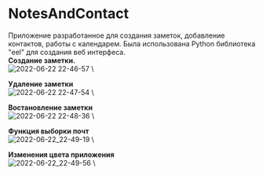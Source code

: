 # NotesAndContact
Приложение разработанное для создания заметок, добавление контактов, работы с календарем. Была использована Python библиотека "eel" для создания веб интерфеса. \
**Создание заметки.** \
![2022-06-22 22-46-57](https://user-images.githubusercontent.com/101339844/175077292-37e130c6-bcc4-474d-b169-aefff5675244.gif) \

**Удаление заметки** \
![2022-06-22 22-47-54](https://user-images.githubusercontent.com/101339844/175078244-b1bcf0af-f529-4679-8824-8c7d8164532e.gif) \

**Востановление заметки** \
![2022-06-22 22-48-36](https://user-images.githubusercontent.com/101339844/175078407-e37a90ef-5d33-40e5-a83d-055336facb9c.gif) \

**Функция выборки почт** \
![2022-06-22_22-49-19](https://user-images.githubusercontent.com/101339844/175078649-078e8b12-bf8c-4a57-b015-86b1f30b9656.gif) \

**Изменения цвета приложения** \
![2022-06-22_22-49-56](https://user-images.githubusercontent.com/101339844/175078819-ceb7c6dd-487e-4422-a818-d64c88613ee1.gif) \
